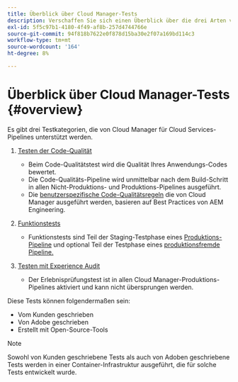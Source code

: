 ```yaml
---
title: Überblick über Cloud Manager-Tests
description: Verschaffen Sie sich einen Überblick über die drei Arten von Tests, die Cloud Manager automatisch durchführt, um die Qualität Ihres benutzerspezifischen Codes sicherzustellen.
exl-id: 5f5c97b1-4180-4f49-af8b-257d4744766e
source-git-commit: 94f818b7622e0f878d15ba30e2f07a169bd114c3
workflow-type: tm+mt
source-wordcount: '164'
ht-degree: 8%

---
```



# Überblick über Cloud Manager-Tests {#overview}

Es gibt drei Testkategorien, die von Cloud Manager für Cloud Services-Pipelines unterstützt werden.

1. [Testen der Code-Qualität](/help/implementing/cloud-manager/code-quality-testing.md)

   * Beim Code-Qualitätstest wird die Qualität Ihres Anwendungs-Codes bewertet.
   * Die Code-Qualitäts-Pipeline wird unmittelbar nach dem Build-Schritt in allen Nicht-Produktions- und Produktions-Pipelines ausgeführt.
   * Die [benutzerspezifische Code-Qualitätsregeln](/help/implementing/cloud-manager/custom-code-quality-rules.md) die von Cloud Manager ausgeführt werden, basieren auf Best Practices von AEM Engineering.

1. [Funktionstests](/help/implementing/cloud-manager/functional-testing.md)

   * Funktionstests sind Teil der Staging-Testphase eines [Produktions-Pipeline](/help/implementing/cloud-manager/configuring-pipelines/configuring-production-pipelines.md) und optional Teil der Testphase eines [produktionsfremde Pipeline.](/help/implementing/cloud-manager/configuring-pipelines/configuring-non-production-pipelines.md)

1. [Testen mit Experience Audit](/help/implementing/cloud-manager/experience-audit-testing.md)

   * Der Erlebnisprüfungstest ist in allen Cloud Manager-Produktions-Pipelines aktiviert und kann nicht übersprungen werden.

Diese Tests können folgendermaßen sein:

* Vom Kunden geschrieben
* Von Adobe geschrieben
* Erstellt mit Open-Source-Tools

>[!NOTE]
>
> Sowohl von Kunden geschriebene Tests als auch von Adoben geschriebene Tests werden in einer Container-Infrastruktur ausgeführt, die für solche Tests entwickelt wurde.
